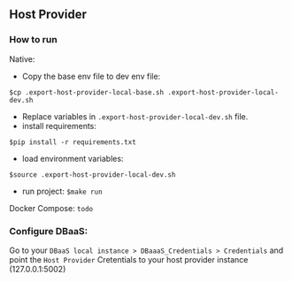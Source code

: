 ## Host Provider

### How to run
Native:
 - Copy the base env file to dev env file:
```shell
$cp .export-host-provider-local-base.sh .export-host-provider-local-dev.sh
```
 - Replace variables in `.export-host-provider-local-dev.sh` file.
 - install requirements:
  ```shell
 $pip install -r requirements.txt
 ```
 - load environment variables: 
  ```shell
$source .export-host-provider-local-dev.sh
  ```
   
 - run project: `$make run`

Docker Compose:
`todo`

### Configure DBaaS:
Go to your `DBaaS local instance > DBaaaS_Credentials > Credentials` and point the `Host Provider` Cretentials to your host provider instance (127.0.0.1:5002)
